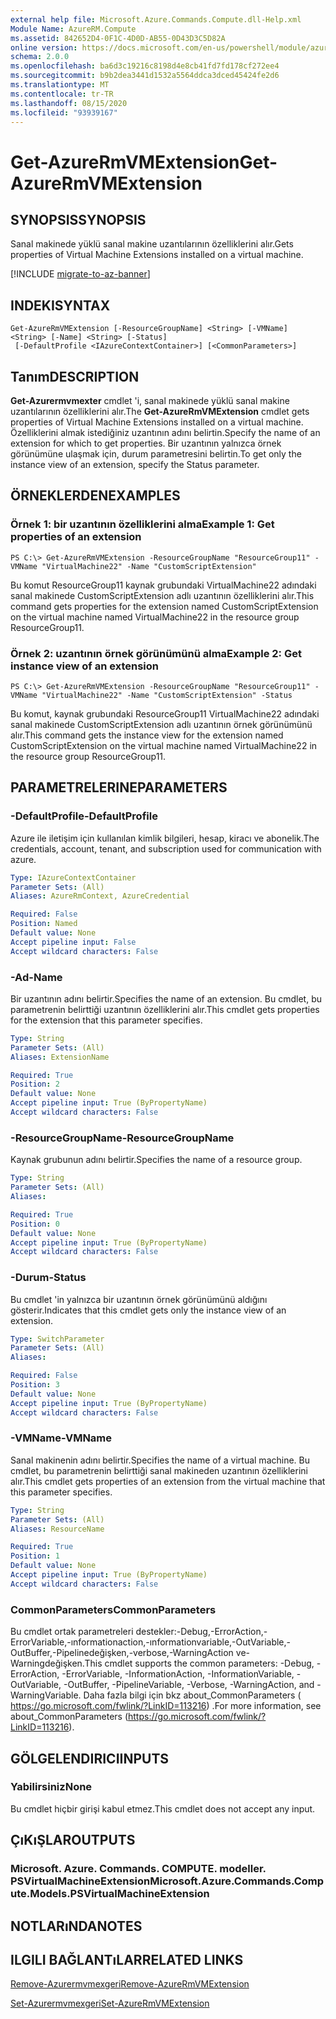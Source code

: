```yaml
---
external help file: Microsoft.Azure.Commands.Compute.dll-Help.xml
Module Name: AzureRM.Compute
ms.assetid: 842652D4-0F1C-4D0D-AB55-0D43D3C5D82A
online version: https://docs.microsoft.com/en-us/powershell/module/azurerm.compute/get-azurermvmextension
schema: 2.0.0
ms.openlocfilehash: ba6d3c19216c8198d4e8cb41fd7fd178cf272ee4
ms.sourcegitcommit: b9b2dea3441d1532a5564ddca3dced45424fe2d6
ms.translationtype: MT
ms.contentlocale: tr-TR
ms.lasthandoff: 08/15/2020
ms.locfileid: "93939167"
---
```

# <span data-ttu-id="23589-101">Get-AzureRmVMExtension</span><span class="sxs-lookup"><span data-stu-id="23589-101">Get-AzureRmVMExtension</span></span>

## <span data-ttu-id="23589-102">SYNOPSIS</span><span class="sxs-lookup"><span data-stu-id="23589-102">SYNOPSIS</span></span>
<span data-ttu-id="23589-103">Sanal makinede yüklü sanal makine uzantılarının özelliklerini alır.</span><span class="sxs-lookup"><span data-stu-id="23589-103">Gets properties of Virtual Machine Extensions installed on a virtual machine.</span></span>

[!INCLUDE [migrate-to-az-banner](../../includes/migrate-to-az-banner.md)]

## <span data-ttu-id="23589-104">INDEKI</span><span class="sxs-lookup"><span data-stu-id="23589-104">SYNTAX</span></span>

```
Get-AzureRmVMExtension [-ResourceGroupName] <String> [-VMName] <String> [-Name] <String> [-Status]
 [-DefaultProfile <IAzureContextContainer>] [<CommonParameters>]
```

## <span data-ttu-id="23589-105">Tanım</span><span class="sxs-lookup"><span data-stu-id="23589-105">DESCRIPTION</span></span>
<span data-ttu-id="23589-106">**Get-Azurermvmexter** cmdlet 'i, sanal makinede yüklü sanal makine uzantılarının özelliklerini alır.</span><span class="sxs-lookup"><span data-stu-id="23589-106">The **Get-AzureRmVMExtension** cmdlet gets properties of Virtual Machine Extensions installed on a virtual machine.</span></span>
<span data-ttu-id="23589-107">Özelliklerini almak istediğiniz uzantının adını belirtin.</span><span class="sxs-lookup"><span data-stu-id="23589-107">Specify the name of an extension for which to get properties.</span></span>
<span data-ttu-id="23589-108">Bir uzantının yalnızca örnek görünümüne ulaşmak için, durum parametresini belirtin.</span><span class="sxs-lookup"><span data-stu-id="23589-108">To get only the instance view of an extension, specify the Status parameter.</span></span>

## <span data-ttu-id="23589-109">ÖRNEKLERDEN</span><span class="sxs-lookup"><span data-stu-id="23589-109">EXAMPLES</span></span>

### <span data-ttu-id="23589-110">Örnek 1: bir uzantının özelliklerini alma</span><span class="sxs-lookup"><span data-stu-id="23589-110">Example 1: Get properties of an extension</span></span>
```
PS C:\> Get-AzureRmVMExtension -ResourceGroupName "ResourceGroup11" -VMName "VirtualMachine22" -Name "CustomScriptExtension"
```

<span data-ttu-id="23589-111">Bu komut ResourceGroup11 kaynak grubundaki VirtualMachine22 adındaki sanal makinede CustomScriptExtension adlı uzantının özelliklerini alır.</span><span class="sxs-lookup"><span data-stu-id="23589-111">This command gets properties for the extension named CustomScriptExtension on the virtual machine named VirtualMachine22 in the resource group ResourceGroup11.</span></span>

### <span data-ttu-id="23589-112">Örnek 2: uzantının örnek görünümünü alma</span><span class="sxs-lookup"><span data-stu-id="23589-112">Example 2: Get instance view of an extension</span></span>
```
PS C:\> Get-AzureRmVMExtension -ResourceGroupName "ResourceGroup11" -VMName "VirtualMachine22" -Name "CustomScriptExtension" -Status
```

<span data-ttu-id="23589-113">Bu komut, kaynak grubundaki ResourceGroup11 VirtualMachine22 adındaki sanal makinede CustomScriptExtension adlı uzantının örnek görünümünü alır.</span><span class="sxs-lookup"><span data-stu-id="23589-113">This command gets the instance view for the extension named CustomScriptExtension on the virtual machine named VirtualMachine22 in the resource group ResourceGroup11.</span></span>

## <span data-ttu-id="23589-114">PARAMETRELERINE</span><span class="sxs-lookup"><span data-stu-id="23589-114">PARAMETERS</span></span>

### <span data-ttu-id="23589-115">-DefaultProfile</span><span class="sxs-lookup"><span data-stu-id="23589-115">-DefaultProfile</span></span>
<span data-ttu-id="23589-116">Azure ile iletişim için kullanılan kimlik bilgileri, hesap, kiracı ve abonelik.</span><span class="sxs-lookup"><span data-stu-id="23589-116">The credentials, account, tenant, and subscription used for communication with azure.</span></span>

```yaml
Type: IAzureContextContainer
Parameter Sets: (All)
Aliases: AzureRmContext, AzureCredential

Required: False
Position: Named
Default value: None
Accept pipeline input: False
Accept wildcard characters: False
```

### <span data-ttu-id="23589-117">-Ad</span><span class="sxs-lookup"><span data-stu-id="23589-117">-Name</span></span>
<span data-ttu-id="23589-118">Bir uzantının adını belirtir.</span><span class="sxs-lookup"><span data-stu-id="23589-118">Specifies the name of an extension.</span></span>
<span data-ttu-id="23589-119">Bu cmdlet, bu parametrenin belirttiği uzantının özelliklerini alır.</span><span class="sxs-lookup"><span data-stu-id="23589-119">This cmdlet gets properties for the extension that this parameter specifies.</span></span>

```yaml
Type: String
Parameter Sets: (All)
Aliases: ExtensionName

Required: True
Position: 2
Default value: None
Accept pipeline input: True (ByPropertyName)
Accept wildcard characters: False
```

### <span data-ttu-id="23589-120">-ResourceGroupName</span><span class="sxs-lookup"><span data-stu-id="23589-120">-ResourceGroupName</span></span>
<span data-ttu-id="23589-121">Kaynak grubunun adını belirtir.</span><span class="sxs-lookup"><span data-stu-id="23589-121">Specifies the name of a resource group.</span></span>

```yaml
Type: String
Parameter Sets: (All)
Aliases: 

Required: True
Position: 0
Default value: None
Accept pipeline input: True (ByPropertyName)
Accept wildcard characters: False
```

### <span data-ttu-id="23589-122">-Durum</span><span class="sxs-lookup"><span data-stu-id="23589-122">-Status</span></span>
<span data-ttu-id="23589-123">Bu cmdlet 'in yalnızca bir uzantının örnek görünümünü aldığını gösterir.</span><span class="sxs-lookup"><span data-stu-id="23589-123">Indicates that this cmdlet gets only the instance view of an extension.</span></span>

```yaml
Type: SwitchParameter
Parameter Sets: (All)
Aliases: 

Required: False
Position: 3
Default value: None
Accept pipeline input: True (ByPropertyName)
Accept wildcard characters: False
```

### <span data-ttu-id="23589-124">-VMName</span><span class="sxs-lookup"><span data-stu-id="23589-124">-VMName</span></span>
<span data-ttu-id="23589-125">Sanal makinenin adını belirtir.</span><span class="sxs-lookup"><span data-stu-id="23589-125">Specifies the name of a virtual machine.</span></span>
<span data-ttu-id="23589-126">Bu cmdlet, bu parametrenin belirttiği sanal makineden uzantının özelliklerini alır.</span><span class="sxs-lookup"><span data-stu-id="23589-126">This cmdlet gets properties of an extension from the virtual machine that this parameter specifies.</span></span>

```yaml
Type: String
Parameter Sets: (All)
Aliases: ResourceName

Required: True
Position: 1
Default value: None
Accept pipeline input: True (ByPropertyName)
Accept wildcard characters: False
```

### <span data-ttu-id="23589-127">CommonParameters</span><span class="sxs-lookup"><span data-stu-id="23589-127">CommonParameters</span></span>
<span data-ttu-id="23589-128">Bu cmdlet ortak parametreleri destekler:-Debug,-ErrorAction,-ErrorVariable,-ınformationaction,-ınformationvariable,-OutVariable,-OutBuffer,-Pipelinedeğişken,-verbose,-WarningAction ve-Warningdeğişken.</span><span class="sxs-lookup"><span data-stu-id="23589-128">This cmdlet supports the common parameters: -Debug, -ErrorAction, -ErrorVariable, -InformationAction, -InformationVariable, -OutVariable, -OutBuffer, -PipelineVariable, -Verbose, -WarningAction, and -WarningVariable.</span></span> <span data-ttu-id="23589-129">Daha fazla bilgi için bkz about_CommonParameters ( https://go.microsoft.com/fwlink/?LinkID=113216) .</span><span class="sxs-lookup"><span data-stu-id="23589-129">For more information, see about_CommonParameters (https://go.microsoft.com/fwlink/?LinkID=113216).</span></span>

## <span data-ttu-id="23589-130">GÖLGELENDIRICI</span><span class="sxs-lookup"><span data-stu-id="23589-130">INPUTS</span></span>

### <span data-ttu-id="23589-131">Yabilirsiniz</span><span class="sxs-lookup"><span data-stu-id="23589-131">None</span></span>
<span data-ttu-id="23589-132">Bu cmdlet hiçbir girişi kabul etmez.</span><span class="sxs-lookup"><span data-stu-id="23589-132">This cmdlet does not accept any input.</span></span>

## <span data-ttu-id="23589-133">ÇıKıŞLAR</span><span class="sxs-lookup"><span data-stu-id="23589-133">OUTPUTS</span></span>

### <span data-ttu-id="23589-134">Microsoft. Azure. Commands. COMPUTE. modeller. PSVirtualMachineExtension</span><span class="sxs-lookup"><span data-stu-id="23589-134">Microsoft.Azure.Commands.Compute.Models.PSVirtualMachineExtension</span></span>

## <span data-ttu-id="23589-135">NOTLARıNDA</span><span class="sxs-lookup"><span data-stu-id="23589-135">NOTES</span></span>

## <span data-ttu-id="23589-136">ILGILI BAĞLANTıLAR</span><span class="sxs-lookup"><span data-stu-id="23589-136">RELATED LINKS</span></span>

[<span data-ttu-id="23589-137">Remove-Azurermvmexgeri</span><span class="sxs-lookup"><span data-stu-id="23589-137">Remove-AzureRmVMExtension</span></span>](./Remove-AzureRmVMExtension.md)

[<span data-ttu-id="23589-138">Set-Azurermvmexgeri</span><span class="sxs-lookup"><span data-stu-id="23589-138">Set-AzureRmVMExtension</span></span>](./Set-AzureRmVMExtension.md)


